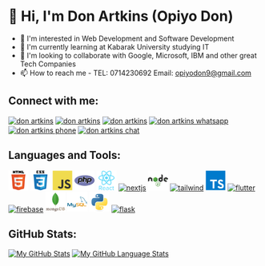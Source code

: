 # 👋 Hi, I'm Don Artkins (Opiyo Don)

- 👀 I'm interested in Web Development and Software Development
- 🌱 I'm currently learning at Kabarak University studying IT
- 💞️ I'm looking to collaborate with Google, Microsoft, IBM and other great Tech Companies
- 📫 How to reach me - TEL: 0714230692 Email: opiyodon9@gmail.com

<!---
opiyodon/opiyodon is a ✨ special ✨ repository because its `README.md` (this file) appears on your GitHub profile.
--->

## Connect with me:

<p align="left">
<a href="https://www.linkedin.com/in/opiyo-don-20536a224/" target="blank"><img align="center" src="https://raw.githubusercontent.com/rahuldkjain/github-profile-readme-generator/master/src/images/icons/Social/linked-in-alt.svg" alt="don artkins" height="30" width="40" /></a>
<a href="https://www.instagram.com/don_artkins/" target="blank"><img align="center" src="https://raw.githubusercontent.com/rahuldkjain/github-profile-readme-generator/master/src/images/icons/Social/instagram.svg" alt="don artkins" height="30" width="40" /></a>
<a href="https://github.com/opiyodon" target="blank"><img align="center" src="https://raw.githubusercontent.com/rahuldkjain/github-profile-readme-generator/master/src/images/icons/Social/github.svg" alt="don artkins" height="30" width="40" /></a>
<a href="https://wa.me/254714230692" target="blank"><img align="center" src="https://raw.githubusercontent.com/rahuldkjain/github-profile-readme-generator/master/src/images/icons/Social/whatsapp.svg" alt="don artkins whatsapp" height="30" width="40" /></a>
<a href="tel:+254714230692" target="blank"><img align="center" src="https://cdn-icons-png.flaticon.com/512/724/724664.png" alt="don artkins phone" height="30" width="40" /></a>
<a href="sms:+254714230692" target="blank"><img align="center" src="https://cdn-icons-png.flaticon.com/512/134/134718.png" alt="don artkins chat" height="30" width="40" /></a>
</p>

## Languages and Tools:

<p align="left">
<a href="https://www.w3.org/html/" target="_blank"><img src="https://raw.githubusercontent.com/devicons/devicon/master/icons/html5/html5-original-wordmark.svg" alt="html5" width="40" height="40"/></a>
<a href="https://www.w3schools.com/css/" target="_blank"><img src="https://raw.githubusercontent.com/devicons/devicon/master/icons/css3/css3-original-wordmark.svg" alt="css3" width="40" height="40"/></a>
<a href="https://developer.mozilla.org/en-US/docs/Web/JavaScript" target="_blank"><img src="https://raw.githubusercontent.com/devicons/devicon/master/icons/javascript/javascript-original.svg" alt="javascript" width="40" height="40"/></a>
<a href="https://www.php.net" target="_blank"><img src="https://raw.githubusercontent.com/devicons/devicon/master/icons/php/php-original.svg" alt="php" width="40" height="40"/></a>
<a href="https://reactjs.org/" target="_blank"><img src="https://raw.githubusercontent.com/devicons/devicon/master/icons/react/react-original-wordmark.svg" alt="react" width="40" height="40"/></a>
<a href="https://nextjs.org/" target="_blank"><img src="https://cdn.worldvectorlogo.com/logos/nextjs-2.svg" alt="nextjs" width="40" height="40"/></a>
<a href="https://nodejs.org" target="_blank"><img src="https://raw.githubusercontent.com/devicons/devicon/master/icons/nodejs/nodejs-original-wordmark.svg" alt="nodejs" width="40" height="40"/></a>
<a href="https://tailwindcss.com/" target="_blank"><img src="https://www.vectorlogo.zone/logos/tailwindcss/tailwindcss-icon.svg" alt="tailwind" width="40" height="40"/></a>
<a href="https://www.typescriptlang.org/" target="_blank"><img src="https://raw.githubusercontent.com/devicons/devicon/master/icons/typescript/typescript-original.svg" alt="typescript" width="40" height="40"/></a>
<a href="https://flutter.dev" target="_blank"><img src="https://www.vectorlogo.zone/logos/flutterio/flutterio-icon.svg" alt="flutter" width="40" height="40"/></a>
<a href="https://firebase.google.com/" target="_blank"><img src="https://www.vectorlogo.zone/logos/firebase/firebase-icon.svg" alt="firebase" width="40" height="40"/></a>
<a href="https://www.mongodb.com/" target="_blank"><img src="https://raw.githubusercontent.com/devicons/devicon/master/icons/mongodb/mongodb-original-wordmark.svg" alt="mongodb" width="40" height="40"/></a>
<a href="https://www.mysql.com/" target="_blank"><img src="https://raw.githubusercontent.com/devicons/devicon/master/icons/mysql/mysql-original-wordmark.svg" alt="mysql" width="40" height="40"/></a>
<a href="https://www.python.org" target="_blank"><img src="https://raw.githubusercontent.com/devicons/devicon/master/icons/python/python-original.svg" alt="python" width="40" height="40"/></a>
<a href="https://flask.palletsprojects.com/" target="_blank"><img src="https://www.vectorlogo.zone/logos/pocoo_flask/pocoo_flask-icon.svg" alt="flask" width="40" height="40"/></a>
</p>

## GitHub Stats:

[![My GitHub Stats](https://github-readme-stats.vercel.app/api/?username=opiyodon&show_icons=true&count_private=true&theme=dark)](https://github.com/anuraghazra/github-readme-stats)
[![My GitHub Language Stats](https://github-readme-stats.vercel.app/api/top-langs/?username=opiyodon&langs_count=5&theme=dark)](https://github.com/anuraghazra/github-readme-stats)
